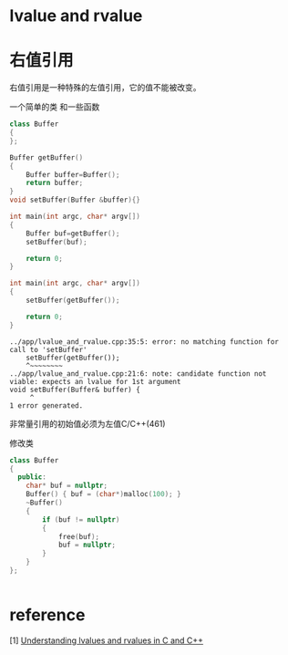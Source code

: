 # lvalue and rvalue


# 右值引用
右值引用是一种特殊的左值引用，它的值不能被改变。

一个简单的类 和一些函数
```cpp
class Buffer
{
};

Buffer getBuffer()
{
    Buffer buffer=Buffer();
    return buffer;
}
void setBuffer(Buffer &buffer){}
```


```cpp
int main(int argc, char* argv[])
{
    Buffer buf=getBuffer();
    setBuffer(buf);

    return 0;
}
```



```cpp
int main(int argc, char* argv[])
{
    setBuffer(getBuffer());

    return 0;
}
```

```shell
../app/lvalue_and_rvalue.cpp:35:5: error: no matching function for call to 'setBuffer'
    setBuffer(getBuffer());
    ^~~~~~~~~
../app/lvalue_and_rvalue.cpp:21:6: note: candidate function not viable: expects an lvalue for 1st argument
void setBuffer(Buffer& buffer) {
     ^
1 error generated.
```

非常量引用的初始值必须为左值C/C++(461)

修改类
```cpp
class Buffer
{
  public:
    char* buf = nullptr;
    Buffer() { buf = (char*)malloc(100); }
    ~Buffer()
    {
        if (buf != nullptr)
        {
            free(buf);
            buf = nullptr;
        }
    }
};
```


```cpp

```










# reference

[1] [Understanding lvalues and rvalues in C and C++](https://eli.thegreenplace.net/2011/12/15/understanding-lvalues-and-rvalues-in-c-and-c/)    